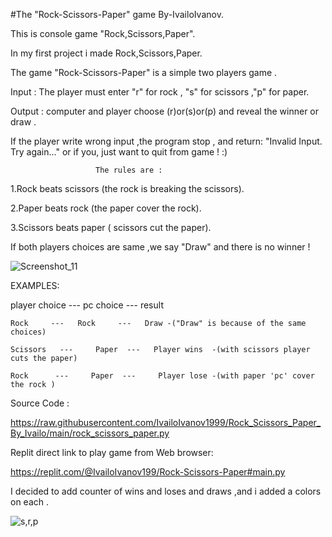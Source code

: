#The "Rock-Scissors-Paper" game By-IvailoIvanov.

This is console game "Rock,Scissors,Paper".

In my first project i made Rock,Scissors,Paper. 

The game "Rock-Scissors-Paper" is a simple two players game .

Input : The player must enter "r" for rock , "s" for scissors ,"p" for paper.

Output : computer and player choose (r)or(s)or(p) and reveal the winner or draw .

If the player write wrong input ,the program stop , and return: "Invalid Input. Try again..." or if you, just want to quit from game ! :)



                       The rules are :

1.Rock beats scissors (the rock is breaking the scissors).

2.Paper beats rock (the paper cover the rock).

3.Scissors beats paper ( scissors cut the paper).

If both players choices are same ,we say "Draw" and there is no winner ! 

![Screenshot_11](https://user-images.githubusercontent.com/122826150/214133925-b48a5ebd-8b8c-4694-a6d2-9e1a146ee67b.png)


EXAMPLES:

player choice --- pc choice --- result
                                
    Rock     ---   Rock     ---   Draw -("Draw" is because of the same choices)
                              
    Scissors   ---     Paper  ---   Player wins  -(with scissors player cuts the paper)
                                
    Rock      ---     Paper  ---     Player lose -(with paper 'pc' cover the rock ) 
    
Source Code :

   https://raw.githubusercontent.com/IvailoIvanov1999/Rock_Scissors_Paper_By_Ivailo/main/rock_scissors_paper.py
   
Replit direct link to play game from Web browser:

   https://replit.com/@IvailoIvanov199/Rock-Scissors-Paper#main.py
 
   I decided to add counter of wins and loses and draws ,and i added  a colors on each .
   
![s,r,p](https://user-images.githubusercontent.com/122826150/214136216-f28c02a7-4975-4bf3-8f1c-e90143c2e3bb.png)

